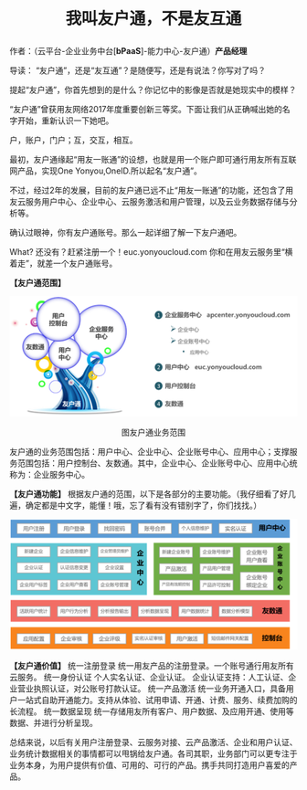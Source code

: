 # <p align="center">我叫友户通，不是友互通</p>

作者：（云平台-企业业务中台[**bPaaS**]-能力中心-友户通）**产品经理**

导读：
“友户通”，还是“友互通”？是随便写，还是有说法？你写对了吗？

提起“友户通”，你首先想到的是什么？你记忆中的影像是否就是她现实中的模样？

“友户通”曾获用友网络2017年度重要创新三等奖。下面让我们从正确喊出她的名字开始，重新认识一下她吧。


户，账户，门户；互，交互，相互。

最初，友户通缘起“用友一账通”的设想，也就是用一个账户即可通行用友所有互联网产品，实现One Yonyou,OneID.所以起名“友户通”。

不过，经过2年的发展，目前的友户通已远不止“用友一账通”的功能，还包含了用友云服务用户中心、企业中心、云服务激活和用户管理，以及云业务数据存储与分析等。

确认过眼神，你有友户通账号。那么一起详细了解一下友户通吧。

What? 还没有？赶紧注册一个！euc.yonyoucloud.com
你和在用友云服务里“横着走”，就差一个友户通账号。

**【友户通范围】**

![](/articles/201806/images/article5/images5.1.png)
<p align="center">图友户通业务范围</p>
友户通的业务范围包括：用户中心、企业中心、企业账号中心、应用中心；支撑服务范围包括：用户控制台、友数通。其中，企业中心、企业账号中心、应用中心统称为：企业服务中心。

**【友户通功能】**
根据友户通的范围，以下是各部分的主要功能。（我仔细看了好几遍，确定都是中文字，能懂！哦，忘了看有没有错别字了，你们找找。）

![](/articles/201806/images/article5/images5.2.png)


**【友户通价值】**
统一注册登录
统一用友产品的注册登录。一个账号通行用友所有云服务。
统一身份认证
个人实名认证、企业认证。
企业认证支持：人工认证、企业营业执照认证，对公账号打款认证。
统一产品激活
统一业务开通入口，具备用户一站式自助开通能力。支持从体验、试用申请、开通、计费、服务、续费加购的长流程。
统一数据呈现
统一存储用友所有客户、用户数据、及应用开通、使用等数据、并进行分析呈现。

总结来说，以后有关用户注册登录、云服务对接、云产品激活、企业和用户认证、业务统计数据相关的事情都可以甩锅给友户通。各司其职，业务部门可以更专注于业务本身，为用户提供有价值、可用的、可行的产品。携手共同打造用户喜爱的产品。




